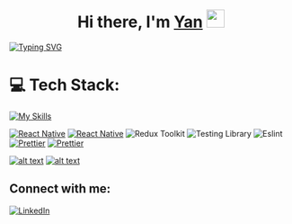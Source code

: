 <h1 align="center">Hi there, I'm <a href="https://www.linkedin.com/in/yan-yunitski-4a5216125/" target="_blank">Yan</a>
<img src="https://github.com/blackcater/blackcater/raw/main/images/Hi.gif" height="32"/></h1>

<a href="https://git.io/typing-svg"><img src="https://readme-typing-svg.demolab.com?font=Fira+Code&pause=1000&width=435&lines=JS, Bikes,+Vinyl,+Beer" alt="Typing SVG" /></a>

# 💻 Tech Stack:
[![My Skills](https://skillicons.dev/icons?i=js,ts,react,redux,materialui,styledcomponents,jest,nodejs,express,mongodb,html,css,sass,bootstrap,svg,jquery,vscode,git,github,gitlab,gulp,webpack,babel,postman,codepen,figma,pr,ps,ae&perline=10)](https://skillicons.dev)

<!--
![TypeScript](https://img.shields.io/badge/Typescript-007ACC.svg?style=flat-square&logo=typescript&logoColor=white)
![JavaScript](https://img.shields.io/badge/Javascript-323330.svg?style=flat-square&logo=javascript&logoColor=%23F7DF1E)
![CSS3](https://img.shields.io/badge/CSS3-1a6eb2.svg?style=flat-square&logo=css3&logoColor=white)
![HTML5](https://img.shields.io/badge/HTML5-E34F26.svg?style=flat-square&logo=html5&logoColor=white)
![React](https://img.shields.io/badge/React-20232a.svg?style=flat-square&logo=react&logoColor=%2361DAFB)
![Redux](https://img.shields.io/badge/Redux-593d88.svg?style=flat-square&logo=redux&logoColor=white)
![Jest](https://img.shields.io/badge/Jest-8e475b.svg?style=flat-square&logo=jest&logoColor=white)
![NodeJS](https://img.shields.io/badge/Node.js-6DA55F?style=flat-square&logo=node.js&logoColor=white)
![Express.js](https://img.shields.io/badge/Express.js-404d59.svg?style=flat-square&logo=express&logoColor=%2361DAFB)
![Webpack](https://img.shields.io/badge/Webpack-2b3a42.svg?style=flat-square&logo=webpack&logoColor=%2361DAFB)
![Babel](https://img.shields.io/badge/Babel-3b3c36.svg?style=flat-square&logo=babel&logoColor=%23f9dc3e)
![Bootstrap](https://img.shields.io/badge/Bootstrap-563D7C.svg?style=flat-square&logo=bootstrap&logoColor=white)
![jQuery](https://img.shields.io/badge/jQuery-0769ad.svg?style=flat-square&logo=jquery&logoColor=7acef4)
![Adobe Photoshop](https://img.shields.io/badge/Adobe_Photoshop-001d26.svg?style=flat-square&logo=adobephotoshop&logoColor=37c5ff)
![Adobe Lightroom](https://img.shields.io/badge/Adobe_Lightroom-17232d.svg?style=flat-square&logo=Adobe%20Lightroom&logoColor=aed1e8)
![Adobe After Effects](https://img.shields.io/badge/Adobe%20After%20Effects-9999FF.svg?style=flat-square&logo=Adobe%20After%20Effects&logoColor=white)
![Figma](https://img.shields.io/badge/Figma-F24E1E.svg?style=flat-square&logo=figma&logoColor=white)
![Styled Components](https://img.shields.io/badge/Styled_Components-DB7093?style=flat-square&logo=styled-components&logoColor=white)
![React Native](https://img.shields.io/badge/React_Native-20232a.svg?style=flat-square&logo=react&logoColor=%2361DAFB)
![Redux Toolkit](https://img.shields.io/badge/Redux_Toolkit-593d88.svg?style=flat-square&logo=redux&logoColor=white)
-->
[![React Native](https://img.shields.io/badge/React_Native-white.svg?style=flat-square&logo=react&logoColor=61DAFB)](https://reactnative.dev#gh-light-mode-only)
[![React Native](https://img.shields.io/badge/React_Native-rgba(0%2C0%2C0%2C0)?style=flat-square&logo=react&logoColor=61DAFB)](https://reactnative.dev#gh-dark-mode-only)
![Redux Toolkit](https://img.shields.io/badge/Redux_Toolkit-white.svg?style=flat-square&logo=redux&logoColor=%237247b7)
![Testing Library](https://img.shields.io/badge/Testing_Library-white.svg?style=flat-square&logo=testing-library&logoColor=c72626)
![Eslint](https://img.shields.io/badge/Eslint-white.svg?style=flat-square&logo=eslint&logoColor=%234830bc)
[![Prettier](https://img.shields.io/badge/Prettier-white.svg?style=flat-square&logo=prettier&logoColor=%23cb5b5b "Prettier")](https://prettier.io#gh-light-mode-only)
[![Prettier](https://img.shields.io/badge/Prettier-rgba(0%2C0%2C0%2C0)?style=flat-square&logo=prettier&logoColor=cb5b5b)](https://prettier.io#gh-dark-mode-only)


[![alt text](https://www.codewars.com/users/yanushok/badges/small?theme=light "Codewars")](https://www.codewars.com/users/yanushok/#gh-light-mode-only)
[![alt text](https://www.codewars.com/users/yanushok/badges/small?theme=dark "Codewars")](https://www.codewars.com/users/yanushok/#gh-dark-mode-only)

## Connect with me:
[![LinkedIn](https://skillicons.dev/icons?i=linkedin)](https://www.linkedin.com/in/yan-yunitski-4a5216125/)

<!--
[![LinkedIn](https://img.shields.io/badge/linkedin-0077B5.svg?&style=flat-square&logo=linkedin&logoColor=white)](https://www.linkedin.com/in/yan-yunitski-4a5216125/){:target="_blank"}
-->

<!--
**yanushok/yanushok** is a ✨ _special_ ✨ repository because its `README.md` (this file) appears on your GitHub profile.

Here are some ideas to get you started:

- 🔭 I’m currently working on ...
- 🌱 I’m currently learning ...
- 👯 I’m looking to collaborate on ...
- 🤔 I’m looking for help with ...
- 💬 Ask me about ...
- 📫 How to reach me: ...
- 😄 Pronouns: ...
- ⚡ Fun fact: ...
-->
